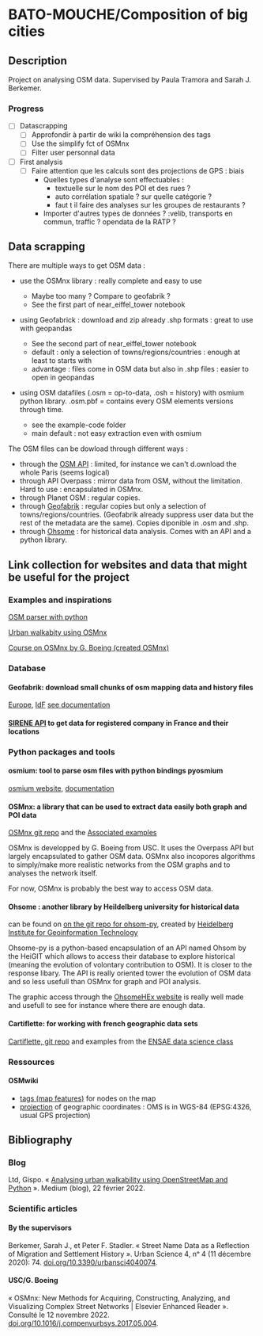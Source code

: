 # BATO-MOUCHE/Composition of big cities

## Description

Project on analysing OSM data. Supervised by Paula Tramora and Sarah J. Berkemer.

### Progress

- [ ] Datascrapping
  - [ ] Approfondir à partir de wiki la compréhension des tags
  - [ ] Use the simplify fct of OSMnx
  - [ ] Filter user personnal data
- [ ] First analysis
  - [ ] Faire attention que les calculs sont des projections de GPS : biais
    - Quelles types d'analyse sont effectuables :
      - textuelle sur le nom des POI et des rues ?
      - auto corrélation spatiale ? sur quelle catégorie ?
      - faut t il faire des analyses sur les groupes de restaurants ?
    - Importer d'autres types de données ? :velib, transports en commun, traffic ? opendata de la RATP ?

## Data scrapping

There are multiple ways to get OSM data :

- use the OSMnx library : really complete and easy to use
  - Maybe too many ? Compare to geofabrik ?
  - See the first part of near_eiffel_tower notebook

- using Geofabrick : download and zip already .shp formats : great to use with geopandas
  - See the second part of near_eiffel_tower notebook
  - default : only a selection of towns/regions/countries : enough at least to starts with
  - advantage : files come in OSM data but also in .shp files : easier to open in geopandas

- using OSM datafiles (.osm = op-to-data, .osh = history) with osmium python library. .osm.pbf = contains every OSM elements versions through time.

  - see the example-code folder
  - main default : not easy extraction even with osmium

The OSM files can be dowload through different ways :

- through the [OSM API](https://www.openstreetmap.org/export) : limited, for instance we can't d.ownload the whole Paris (seems logical)
- through API Overpass : mirror data from OSM, without the limitation. Hard to use : encapsulated in OSMnx.
- through Planet OSM : regular copies.
- through [Geofabrik](https://www.geofabrik.de) : regular copies but only a selection of towns/regions/countries. (Geofabrik already suppress user data but the rest of the metadata are the same). Copies diponible in .osm and .shp.
- through [Ohsome](https://hex.ohsome.org/) : for historical data analysis. Comes with an API and a python library.

## Link collection for websites and data that might be useful for the project

### Examples and inspirations

[OSM parser with python](https://oslandia.com/en/2017/07/03/openstreetmap-data-analysis-how-to-parse-the-data-with-python/)

[Urban walkabity using OSMnx](https://gispofinland.medium.com/analysing-urban-walkability-using-openstreetmap-and-python-33815d045204)

[Course on OSMnx by G. Boeing (created OSMnx)](https://github.com/LeoMaurice/osmnx-examples)

### Database

#### Geofabrik: download small chunks of osm mapping data and history files

[Europe](https://osm-internal.download.geofabrik.de/europe.html),
[IdF](https://download.geofabrik.de/europe/france/ile-de-france.html)
[see documentation](https://download.geofabrik.de/osm-data-in-gis-formats-free.pdf)

#### [SIRENE API](https://api.insee.fr/catalogue/site/themes/wso2/subthemes/insee/pages/item-info.jag?name=Sirene&version=V3&provider=insee) to get data for registered company in France and their locations

### Python packages and tools

#### osmium: tool to parse osm files with python bindings pyosmium

[osmium website](https://osmcode.org/osmium-tool/), [documentation](https://osmcode.org/osmium-tool/manual.html)

#### OSMnx: a library that can be used to extract data easily both graph and POI data

[OSMnx git repo](https://github.com/gboeing/osmnx)
and the [Associated examples](https://github.com/LeoMaurice/osmnx-examples)

OSMnx is developped by G. Boeing from USC. It uses the Overpass API but largely encapsulated to gather OSM data. OSMnx also incopores algorithms to simply/make more realistic networks from the OSM graphs and to analyses the network itself.

For now, OSMnx is probably the best way to access OSM data.

#### Ohsome : another library by Heildelberg university for historical data

can be found on [on the git repo for ohsom-py](https://github.com/GIScience/ohsome-py), created by [Heidelberg Institute for Geoinformation Technology](https://heigit.org/big-spatial-data-analytics-en/)

Ohsome-py is a python-based encapsulation of an API named Ohsom by the HeiGIT which allows to access their database to explore historical (meaning the evolution of volontary contribution to OSM). It is closer to the response libary. The API is really oriented tower the evolution of OSM data and so less usefull than OSMnx for graph and POI analysis.

The graphic access through the [OhsomeHEx website](https://hex.ohsome.org/) is really well made and usefull to see for instance where there are enough data.

#### Cartiflette: for working with french geographic data sets

[Cartiflette, git repo](https://github.com/InseeFrLab/cartiflette)
and examples from the [ENSAE data science class](https://pythonds.linogaliana.fr/geopandas/)

### Ressources

#### OSMwiki

- [tags (map features)](https://wiki.openstreetmap.org/wiki/Map_features) for nodes on the map
- [projection](https://wiki.openstreetmap.org/wiki/Projection) of geographic coordinates : OMS is in WGS-84 (EPSG:4326, usual GPS projection)

## Bibliography

### Blog

Ltd, Gispo. « [Analysing urban walkability using OpenStreetMap and Python](https://gispofinland.medium.com/analysing-urban-walkability-using-openstreetmap-and-python-33815d045204) ». Medium (blog), 22 février 2022.

### Scientific articles

#### By the supervisors

Berkemer, Sarah J., et Peter F. Stadler. « Street Name Data as a Reflection of Migration and Settlement History ». Urban Science 4, nᵒ 4 (11 décembre 2020): 74. [doi.org/10.3390/urbansci4040074](https://doi.org/10.3390/urbansci4040074).

#### USC/G. Boeing

« OSMnx: New Methods for Acquiring, Constructing, Analyzing, and Visualizing Complex Street Networks | Elsevier Enhanced Reader ». Consulté le 12 novembre 2022. [doi.org/10.1016/j.compenvurbsys.2017.05.004](https://doi.org/10.1016/j.compenvurbsys.2017.05.004).
